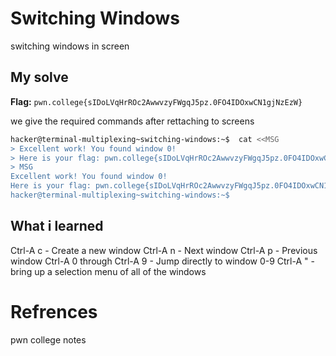# Switching Windows
switching windows in screen

## My solve
**Flag:** `pwn.college{sIDoLVqHrROc2AwwvzyFWgqJ5pz.0FO4IDOxwCN1gjNzEzW}`

we give the required commands after rettaching to screens

```bash
hacker@terminal-multiplexing~switching-windows:~$  cat <<MSG
> Excellent work! You found window 0!
> Here is your flag: pwn.college{sIDoLVqHrROc2AwwvzyFWgqJ5pz.0FO4IDOxwCN1gjNzEzW}
> MSG
Excellent work! You found window 0!
Here is your flag: pwn.college{sIDoLVqHrROc2AwwvzyFWgqJ5pz.0FO4IDOxwCN1gjNzEzW}
hacker@terminal-multiplexing~switching-windows:~$ 
```

## What i learned
Ctrl-A c - Create a new window
Ctrl-A n - Next window
Ctrl-A p - Previous window
Ctrl-A 0 through Ctrl-A 9 - Jump directly to window 0-9
Ctrl-A " - bring up a selection menu of all of the windows

# Refrences
pwn college notes
